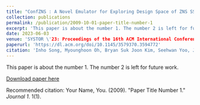 ```yaml
---
title: "ConfZNS : A Novel Emulator for Exploring Design Space of ZNS SSDs"
collection: publications
permalink: /publication/2009-10-01-paper-title-number-1
excerpt: 'This paper is about the number 1. The number 2 is left for future work.'
date: 2023-06-03
venue: 'SYSTOR \'23: Proceedings of the 16th ACM International Conference on Systems and Storage'
paperurl: 'https://dl.acm.org/doi/10.1145/3579370.3594772'
citation: 'Inho Song, Myounghoon Oh, Bryan Suk Joon Kim, Seehwan Yoo, Jaedong Lee, and Jongmoo Choi. 2023. ConfZNS : A Novel Emulator for Exploring Design Space of ZNS SSDs. In Proceedings of the 16th ACM International Conference on Systems and Storage (SYSTOR '23). Association for Computing Machinery, New York, NY, USA, 71–82. https://doi.org/10.1145/3579370.3594772'
---
```

This paper is about the number 1. The number 2 is left for future work.

[Download paper here](http://academicpages.github.io/files/paper1.pdf)

Recommended citation: Your Name, You. (2009). "Paper Title Number 1." <i>Journal 1</i>. 1(1).